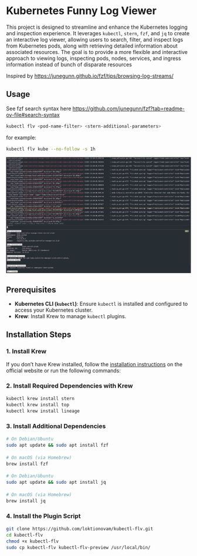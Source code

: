 # Kubernetes Funny Log Viewer

This project is designed to streamline and enhance the Kubernetes logging and inspection experience. It leverages `kubectl`, `stern`, `fzf`, and `jq` to create an interactive log viewer, allowing users to search, filter, and inspect logs from Kubernetes pods, along with retrieving detailed information about associated resources. The goal is to provide a more flexible and interactive approach to viewing logs, inspecting pods, nodes, services, and ingress information instead of bunch of disparate resources

Inspired by <https://junegunn.github.io/fzf/tips/browsing-log-streams/>

## Usage

See fzf search syntax here <https://github.com/junegunn/fzf?tab=readme-ov-file#search-syntax>

```bash
kubectl flv <pod-name-filter> <stern-additional-parameters>
```

for example:

```bash
kubectl flv kube --no-follow -s 1h
```

![alt text](img/main.jpg "Title")

## Prerequisites

- **Kubernetes CLI (`kubectl`)**: Ensure `kubectl` is installed and configured to access your Kubernetes cluster.
- **Krew**: Install Krew to manage `kubectl` plugins.

## Installation Steps

### 1. Install Krew

If you don’t have Krew installed, follow the [installation instructions](https://krew.sigs.k8s.io/docs/user-guide/setup/install/) on the official website or run the following commands:

### 2. Install Required Dependencies with Krew

```bash
kubectl krew install stern
kubectl krew install top
kubectl krew install lineage
```

### 3. Install Additional Dependencies

```bash
# On Debian/Ubuntu
sudo apt update && sudo apt install fzf

# On macOS (via Homebrew)
brew install fzf

# On Debian/Ubuntu
sudo apt update && sudo apt install jq

# On macOS (via Homebrew)
brew install jq

```

### 4. Install the Plugin Script

```bash
git clone https://github.com/loktionovam/kubectl-flv.git
cd kubectl-flv
chmod +x kubectl-flv
sudo cp kubectl-flv kubectl-flv-preview /usr/local/bin/
```
